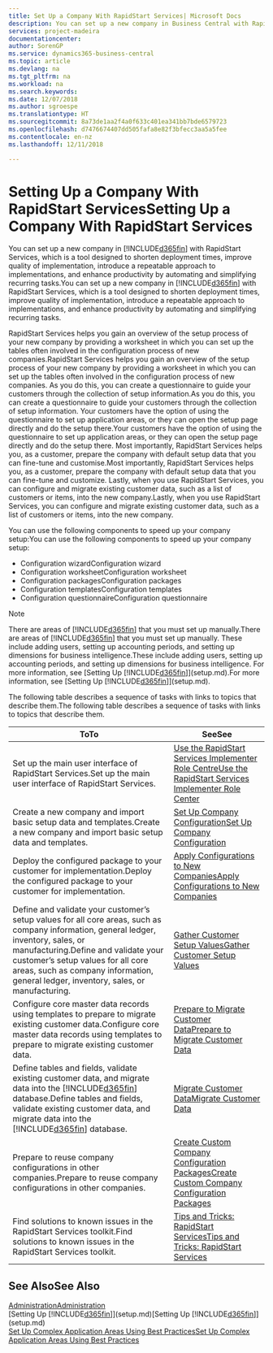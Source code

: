 ```yaml
---
title: Set Up a Company With RapidStart Services| Microsoft Docs
description: You can set up a new company in Business Central with RapidStart services, which is a tool designed to shorten deployment times, improve quality of implementation, introduce a repeatable approach to implementations, and enhance productivity by automating and simplifying recurring tasks.
services: project-madeira
documentationcenter: 
author: SorenGP
ms.service: dynamics365-business-central
ms.topic: article
ms.devlang: na
ms.tgt_pltfrm: na
ms.workload: na
ms.search.keywords: 
ms.date: 12/07/2018
ms.author: sgroespe
ms.translationtype: HT
ms.sourcegitcommit: 8a73de1aa2f4a0f633c401ea341bb7bde6579723
ms.openlocfilehash: d7476674407dd505fafa8e82f3bfecc3aa5a5fee
ms.contentlocale: en-nz
ms.lasthandoff: 12/11/2018

---
```

# <a name="setting-up-a-company-with-rapidstart-services"></a><span data-ttu-id="f7405-103">Setting Up a Company With RapidStart Services</span><span class="sxs-lookup"><span data-stu-id="f7405-103">Setting Up a Company With RapidStart Services</span></span>
<span data-ttu-id="f7405-104">You can set up a new company in [!INCLUDE[d365fin](includes/d365fin_md.md)] with RapidStart Services, which is a tool designed to shorten deployment times, improve quality of implementation, introduce a repeatable approach to implementations, and enhance productivity by automating and simplifying recurring tasks.</span><span class="sxs-lookup"><span data-stu-id="f7405-104">You can set up a new company in [!INCLUDE[d365fin](includes/d365fin_md.md)] with RapidStart Services, which is a tool designed to shorten deployment times, improve quality of implementation, introduce a repeatable approach to implementations, and enhance productivity by automating and simplifying recurring tasks.</span></span>  

<span data-ttu-id="f7405-105">RapidStart Services helps you gain an overview of the setup process of your new company by providing a worksheet in which you can set up the tables often involved in the configuration process of new companies.</span><span class="sxs-lookup"><span data-stu-id="f7405-105">RapidStart Services helps you gain an overview of the setup process of your new company by providing a worksheet in which you can set up the tables often involved in the configuration process of new companies.</span></span> <span data-ttu-id="f7405-106">As you do this, you can create a questionnaire to guide your customers through the collection of setup information.</span><span class="sxs-lookup"><span data-stu-id="f7405-106">As you do this, you can create a questionnaire to guide your customers through the collection of setup information.</span></span> <span data-ttu-id="f7405-107">Your customers have the option of using the questionnaire to set up application areas, or they can open the setup page directly and do the setup there.</span><span class="sxs-lookup"><span data-stu-id="f7405-107">Your customers have the option of using the questionnaire to set up application areas, or they can open the setup page directly and do the setup there.</span></span> <span data-ttu-id="f7405-108">Most importantly, RapidStart Services helps you, as a customer, prepare the company with default setup data that you can fine-tune and customise.</span><span class="sxs-lookup"><span data-stu-id="f7405-108">Most importantly, RapidStart Services helps you, as a customer, prepare the company with default setup data that you can fine-tune and customize.</span></span> <span data-ttu-id="f7405-109">Lastly, when you use RapidStart Services, you can configure and migrate existing customer data, such as a list of customers or items, into the new company.</span><span class="sxs-lookup"><span data-stu-id="f7405-109">Lastly, when you use RapidStart Services, you can configure and migrate existing customer data, such as a list of customers or items, into the new company.</span></span>

<span data-ttu-id="f7405-110">You can use the following components to speed up your company setup:</span><span class="sxs-lookup"><span data-stu-id="f7405-110">You can use the following components to speed up your company setup:</span></span>  

-   <span data-ttu-id="f7405-111">Configuration wizard</span><span class="sxs-lookup"><span data-stu-id="f7405-111">Configuration wizard</span></span>  
-   <span data-ttu-id="f7405-112">Configuration worksheet</span><span class="sxs-lookup"><span data-stu-id="f7405-112">Configuration worksheet</span></span>  
-   <span data-ttu-id="f7405-113">Configuration packages</span><span class="sxs-lookup"><span data-stu-id="f7405-113">Configuration packages</span></span>  
-   <span data-ttu-id="f7405-114">Configuration templates</span><span class="sxs-lookup"><span data-stu-id="f7405-114">Configuration templates</span></span>  
-   <span data-ttu-id="f7405-115">Configuration questionnaire</span><span class="sxs-lookup"><span data-stu-id="f7405-115">Configuration questionnaire</span></span>  

> [!Note]  
>  <span data-ttu-id="f7405-116">There are areas of [!INCLUDE[d365fin](includes/d365fin_md.md)] that you must set up manually.</span><span class="sxs-lookup"><span data-stu-id="f7405-116">There are areas of [!INCLUDE[d365fin](includes/d365fin_md.md)] that you must set up manually.</span></span> <span data-ttu-id="f7405-117">These include adding users, setting up accounting periods, and setting up dimensions for business intelligence.</span><span class="sxs-lookup"><span data-stu-id="f7405-117">These include adding users, setting up accounting periods, and setting up dimensions for business intelligence.</span></span> <span data-ttu-id="f7405-118">For more information, see [Setting Up [!INCLUDE[d365fin](includes/d365fin_md.md)]](setup.md).</span><span class="sxs-lookup"><span data-stu-id="f7405-118">For more information, see [Setting Up [!INCLUDE[d365fin](includes/d365fin_md.md)]](setup.md).</span></span>

 <span data-ttu-id="f7405-119">The following table describes a sequence of tasks with links to topics that describe them.</span><span class="sxs-lookup"><span data-stu-id="f7405-119">The following table describes a sequence of tasks with links to topics that describe them.</span></span>

|<span data-ttu-id="f7405-120">**To**</span><span class="sxs-lookup"><span data-stu-id="f7405-120">**To**</span></span>|<span data-ttu-id="f7405-121">**See**</span><span class="sxs-lookup"><span data-stu-id="f7405-121">**See**</span></span>|  
|------------|-------------|  
|<span data-ttu-id="f7405-122">Set up the main user interface of RapidStart Services.</span><span class="sxs-lookup"><span data-stu-id="f7405-122">Set up the main user interface of RapidStart Services.</span></span>|[<span data-ttu-id="f7405-123">Use the RapidStart Services Implementer Role Centre</span><span class="sxs-lookup"><span data-stu-id="f7405-123">Use the RapidStart Services Implementer Role Center</span></span>](admin-how-to-use-the-rapidstart-services-role-center-to-track-progress.md)|  
|<span data-ttu-id="f7405-124">Create a new company and import basic setup data and templates.</span><span class="sxs-lookup"><span data-stu-id="f7405-124">Create a new company and import basic setup data and templates.</span></span>|[<span data-ttu-id="f7405-125">Set Up Company Configuration</span><span class="sxs-lookup"><span data-stu-id="f7405-125">Set Up Company Configuration</span></span>](admin-set-up-company-configuration.md)|  
|<span data-ttu-id="f7405-126">Deploy the configured package to your customer for implementation.</span><span class="sxs-lookup"><span data-stu-id="f7405-126">Deploy the configured package to your customer for implementation.</span></span>|[<span data-ttu-id="f7405-127">Apply Configurations to New Companies</span><span class="sxs-lookup"><span data-stu-id="f7405-127">Apply Configurations to New Companies</span></span>](admin-apply-configuration-to-new-companies.md)|
|<span data-ttu-id="f7405-128">Define and validate your customer’s setup values for all core areas, such as company information, general ledger, inventory, sales, or manufacturing.</span><span class="sxs-lookup"><span data-stu-id="f7405-128">Define and validate your customer’s setup values for all core areas, such as company information, general ledger, inventory, sales, or manufacturing.</span></span>|[<span data-ttu-id="f7405-129">Gather Customer Setup Values</span><span class="sxs-lookup"><span data-stu-id="f7405-129">Gather Customer Setup Values</span></span>](admin-gather-customer-setup-values.md)|  
|<span data-ttu-id="f7405-130">Configure core master data records using templates to prepare to migrate existing customer data.</span><span class="sxs-lookup"><span data-stu-id="f7405-130">Configure core master data records using templates to prepare to migrate existing customer data.</span></span>|[<span data-ttu-id="f7405-131">Prepare to Migrate Customer Data</span><span class="sxs-lookup"><span data-stu-id="f7405-131">Prepare to Migrate Customer Data</span></span>](admin-use-templates-to-prepare-customer-data-for-migration.md)|  
|<span data-ttu-id="f7405-132">Define tables and fields, validate existing customer data, and migrate data into the [!INCLUDE[d365fin](includes/d365fin_md.md)] database.</span><span class="sxs-lookup"><span data-stu-id="f7405-132">Define tables and fields, validate existing customer data, and migrate data into the [!INCLUDE[d365fin](includes/d365fin_md.md)] database.</span></span>|[<span data-ttu-id="f7405-133">Migrate Customer Data</span><span class="sxs-lookup"><span data-stu-id="f7405-133">Migrate Customer Data</span></span>](admin-migrate-customer-data.md)|
|<span data-ttu-id="f7405-134">Prepare to reuse company configurations in other companies.</span><span class="sxs-lookup"><span data-stu-id="f7405-134">Prepare to reuse company configurations in other companies.</span></span>|[<span data-ttu-id="f7405-135">Create Custom Company Configuration Packages</span><span class="sxs-lookup"><span data-stu-id="f7405-135">Create Custom Company Configuration Packages</span></span>](admin-how-to-create-custom-company-configuration-packages.md)|
|<span data-ttu-id="f7405-136">Find solutions to known issues in the RapidStart Services toolkit.</span><span class="sxs-lookup"><span data-stu-id="f7405-136">Find solutions to known issues in the RapidStart Services toolkit.</span></span>|[<span data-ttu-id="f7405-137">Tips and Tricks: RapidStart Services</span><span class="sxs-lookup"><span data-stu-id="f7405-137">Tips and Tricks: RapidStart Services</span></span>](admin-tips-and-tricks-rapidstart-services.md)|  

## <a name="see-also"></a><span data-ttu-id="f7405-138">See Also</span><span class="sxs-lookup"><span data-stu-id="f7405-138">See Also</span></span>  
[<span data-ttu-id="f7405-139">Administration</span><span class="sxs-lookup"><span data-stu-id="f7405-139">Administration</span></span>](admin-setup-and-administration.md)  
<span data-ttu-id="f7405-140">[Setting Up [!INCLUDE[d365fin](includes/d365fin_md.md)]](setup.md)</span><span class="sxs-lookup"><span data-stu-id="f7405-140">[Setting Up [!INCLUDE[d365fin](includes/d365fin_md.md)]](setup.md)</span></span>  
[<span data-ttu-id="f7405-141">Set Up Complex Application Areas Using Best Practices</span><span class="sxs-lookup"><span data-stu-id="f7405-141">Set Up Complex Application Areas Using Best Practices</span></span>](set-up-complex-application-areas-using-best-practices.md)   

